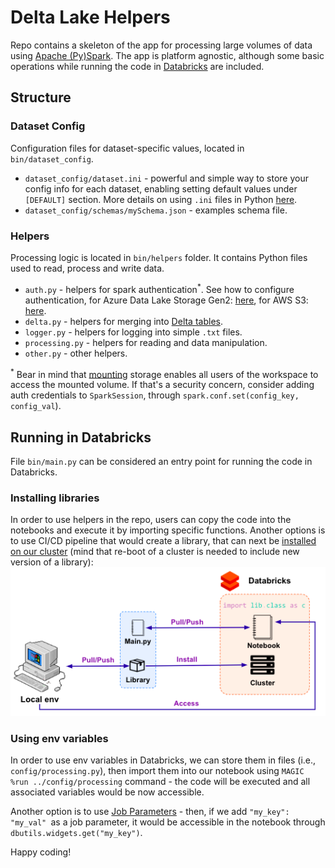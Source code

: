 # Delta Lake Helpers
Repo contains a skeleton of the app for processing large volumes of data using [Apache (Py)Spark](https://spark.apache.org/docs/latest/api/python/). The app is platform agnostic, although some basic operations while running the code in [Databricks](https://databricks.com/) are included.

## Structure

### Dataset Config
Configuration files for dataset-specific values, located in `bin/dataset_config`.
* `dataset_config/dataset.ini` - powerful and simple way to store your config info for each dataset, enabling setting default values under `[DEFAULT]` section. More details on using `.ini` files in Python [here](https://docs.python.org/3/library/configparser.html).
* `dataset_config/schemas/mySchema.json` - examples schema file.


### Helpers
Processing logic is located in `bin/helpers` folder. It contains Python files used to read, process and write data.
* `auth.py` - helpers for spark authentication<sup>*</sup>. See how to configure authentication, for Azure Data Lake Storage Gen2: [here](https://docs.microsoft.com/en-us/azure/databricks/data/data-sources/azure/adls-gen2/azure-datalake-gen2-sp-access), for AWS S3: [here](https://docs.databricks.com/data/data-sources/aws/amazon-s3.html).
* `delta.py` - helpers for merging into [Delta tables](https://docs.delta.io/latest/quick-start.html).
* `logger.py` - helpers for logging into simple `.txt` files.
* `processing.py` - helpers for reading and data manipulation.
* `other.py` - other helpers.

<sup>*</sup> Bear in mind that [mounting](https://docs.databricks.com/data/databricks-file-system.html) storage enables all users of the workspace to access the mounted volume. If that's a security concern, consider adding auth credentials to `SparkSession`, through `spark.conf.set(config_key, config_val`).

## Running in Databricks
File `bin/main.py` can be considered an entry point for running the code in Databricks.
### Installing libraries
In order to use helpers in the repo, users can copy the code into the notebooks and execute it by importing specific functions. Another options is to use CI/CD pipeline that would create a library, that can next be [installed on our cluster](https://docs.databricks.com/libraries/index.html) (mind that re-boot of a cluster is needed to include new version of a library):
![image info](assets/cicd_databricks.png)

### Using env variables
In order to use env variables in Databricks, we can store them in files (i.e., `config/processing.py`), then import them into our notebook using `MAGIC %run ../config/processing` command - the code will be executed and all associated variables would be now accessible. 

Another option is to use [Job Parameters](https://docs.databricks.com/data-engineering/jobs/jobs.html#create-a-job) - then, if we add `"my_key": "my_val" `as a job parameter, it would be accessible in the notebook through `dbutils.widgets.get("my_key")`. 

Happy coding!